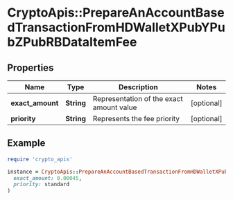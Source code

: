 # CryptoApis::PrepareAnAccountBasedTransactionFromHDWalletXPubYPubZPubRBDataItemFee

## Properties

| Name | Type | Description | Notes |
| ---- | ---- | ----------- | ----- |
| **exact_amount** | **String** | Representation of the exact amount value | [optional] |
| **priority** | **String** | Represents the fee priority | [optional] |

## Example

```ruby
require 'crypto_apis'

instance = CryptoApis::PrepareAnAccountBasedTransactionFromHDWalletXPubYPubZPubRBDataItemFee.new(
  exact_amount: 0.00045,
  priority: standard
)
```

